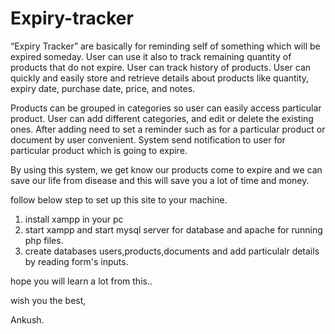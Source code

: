 # Expiry-tracker
“Expiry Tracker” are basically for reminding self of something which will
be expired someday. User can use it also to track remaining quantity of products that
do not expire. User can track history of products. User can quickly and easily store
and retrieve details about products like quantity, expiry date, purchase date, price,
and notes.

Products can be grouped in categories so user can easily access particular
product. User can add different categories, and edit or delete the existing ones. After
adding need to set a reminder such as for a particular product or document by user
convenient. System send notification to user for particular product which is going to
expire.

By using this system, we get know our products come to expire and we can
save our life from disease and this will save you a lot of time and money.

follow below step to set up this site to your machine.
1. install xampp in your pc
2. start xampp and start mysql server for database and apache for running php files.
3. create databases users,products,documents and add particulalr details by reading form's inputs.

hope you will learn a lot from this..

wish you the best,

Ankush.
